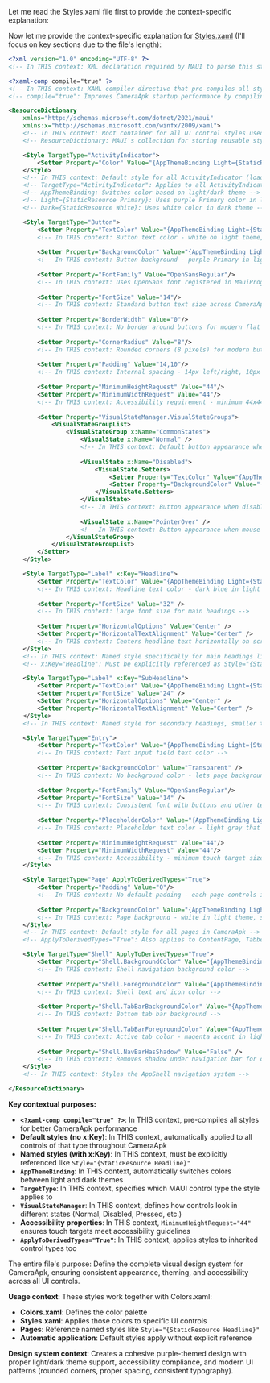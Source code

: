 Let me read the Styles.xaml file first to provide the context-specific explanation:

Now let me provide the context-specific explanation for [Styles.xaml](cci:7://file:///c:/Users/Parth/Desktop/2025/Personl/MAUIAPP/CameraApk/Resources/Styles/Styles.xaml:0:0-0:0) (I'll focus on key sections due to the file's length):

````xml
<?xml version="1.0" encoding="UTF-8" ?>
<!-- In THIS context: XML declaration required by MAUI to parse this style resource file -->

<?xaml-comp compile="true" ?>
<!-- In THIS context: XAML compiler directive that pre-compiles all styles at build time -->
<!-- compile="true": Improves CameraApk startup performance by compiling styles during build -->

<ResourceDictionary 
    xmlns="http://schemas.microsoft.com/dotnet/2021/maui"
    xmlns:x="http://schemas.microsoft.com/winfx/2009/xaml">
    <!-- In THIS context: Root container for all UI control styles used across CameraApk -->
    <!-- ResourceDictionary: MAUI's collection for storing reusable style definitions -->

    <Style TargetType="ActivityIndicator">
        <Setter Property="Color" Value="{AppThemeBinding Light={StaticResource Primary}, Dark={StaticResource White}}" />
    </Style>
    <!-- In THIS context: Default style for all ActivityIndicator (loading spinner) controls -->
    <!-- TargetType="ActivityIndicator": Applies to all ActivityIndicator controls automatically -->
    <!-- AppThemeBinding: Switches color based on light/dark theme -->
    <!-- Light={StaticResource Primary}: Uses purple Primary color in light theme -->
    <!-- Dark={StaticResource White}: Uses white color in dark theme -->

    <Style TargetType="Button">
        <Setter Property="TextColor" Value="{AppThemeBinding Light={StaticResource White}, Dark={StaticResource PrimaryDarkText}}" />
        <!-- In THIS context: Button text color - white on light theme, dark text on dark theme -->
        
        <Setter Property="BackgroundColor" Value="{AppThemeBinding Light={StaticResource Primary}, Dark={StaticResource PrimaryDark}}" />
        <!-- In THIS context: Button background - purple Primary in light, lighter purple in dark -->
        
        <Setter Property="FontFamily" Value="OpenSansRegular"/>
        <!-- In THIS context: Uses OpenSans font registered in MauiProgram.cs -->
        
        <Setter Property="FontSize" Value="14"/>
        <!-- In THIS context: Standard button text size across CameraApk -->
        
        <Setter Property="BorderWidth" Value="0"/>
        <!-- In THIS context: No border around buttons for modern flat design -->
        
        <Setter Property="CornerRadius" Value="8"/>
        <!-- In THIS context: Rounded corners (8 pixels) for modern button appearance -->
        
        <Setter Property="Padding" Value="14,10"/>
        <!-- In THIS context: Internal spacing - 14px left/right, 10px top/bottom -->
        
        <Setter Property="MinimumHeightRequest" Value="44"/>
        <Setter Property="MinimumWidthRequest" Value="44"/>
        <!-- In THIS context: Accessibility requirement - minimum 44x44 touch target size -->
        
        <Setter Property="VisualStateManager.VisualStateGroups">
            <VisualStateGroupList>
                <VisualStateGroup x:Name="CommonStates">
                    <VisualState x:Name="Normal" />
                    <!-- In THIS context: Default button appearance when enabled and not pressed -->
                    
                    <VisualState x:Name="Disabled">
                        <VisualState.Setters>
                            <Setter Property="TextColor" Value="{AppThemeBinding Light={StaticResource Gray950}, Dark={StaticResource Gray200}}" />
                            <Setter Property="BackgroundColor" Value="{AppThemeBinding Light={StaticResource Gray200}, Dark={StaticResource Gray600}}" />
                        </VisualState.Setters>
                    </VisualState>
                    <!-- In THIS context: Button appearance when disabled (grayed out) -->
                    
                    <VisualState x:Name="PointerOver" />
                    <!-- In THIS context: Button appearance when mouse hovers (desktop/web) -->
                </VisualStateGroup>
            </VisualStateGroupList>
        </Setter>
    </Style>

    <Style TargetType="Label" x:Key="Headline">
        <Setter Property="TextColor" Value="{AppThemeBinding Light={StaticResource MidnightBlue}, Dark={StaticResource White}}" />
        <!-- In THIS context: Headline text color - dark blue in light theme, white in dark -->
        
        <Setter Property="FontSize" Value="32" />
        <!-- In THIS context: Large font size for main headings -->
        
        <Setter Property="HorizontalOptions" Value="Center" />
        <Setter Property="HorizontalTextAlignment" Value="Center" />
        <!-- In THIS context: Centers headline text horizontally on screen -->
    </Style>
    <!-- In THIS context: Named style specifically for main headings like "Hello, World!" -->
    <!-- x:Key="Headline": Must be explicitly referenced as Style="{StaticResource Headline}" -->

    <Style TargetType="Label" x:Key="SubHeadline">
        <Setter Property="TextColor" Value="{AppThemeBinding Light={StaticResource MidnightBlue}, Dark={StaticResource White}}" />
        <Setter Property="FontSize" Value="24" />
        <Setter Property="HorizontalOptions" Value="Center" />
        <Setter Property="HorizontalTextAlignment" Value="Center" />
    </Style>
    <!-- In THIS context: Named style for secondary headings, smaller than Headline -->

    <Style TargetType="Entry">
        <Setter Property="TextColor" Value="{AppThemeBinding Light={StaticResource Black}, Dark={StaticResource White}}" />
        <!-- In THIS context: Text input field text color -->
        
        <Setter Property="BackgroundColor" Value="Transparent" />
        <!-- In THIS context: No background color - lets page background show through -->
        
        <Setter Property="FontFamily" Value="OpenSansRegular"/>
        <Setter Property="FontSize" Value="14" />
        <!-- In THIS context: Consistent font with buttons and other text -->
        
        <Setter Property="PlaceholderColor" Value="{AppThemeBinding Light={StaticResource Gray200}, Dark={StaticResource Gray500}}" />
        <!-- In THIS context: Placeholder text color - light gray that's readable but subtle -->
        
        <Setter Property="MinimumHeightRequest" Value="44"/>
        <Setter Property="MinimumWidthRequest" Value="44"/>
        <!-- In THIS context: Accessibility - minimum touch target size for text input -->
    </Style>

    <Style TargetType="Page" ApplyToDerivedTypes="True">
        <Setter Property="Padding" Value="0"/>
        <!-- In THIS context: No default padding - each page controls its own spacing -->
        
        <Setter Property="BackgroundColor" Value="{AppThemeBinding Light={StaticResource White}, Dark={StaticResource OffBlack}}" />
        <!-- In THIS context: Page background - white in light theme, soft black in dark theme -->
    </Style>
    <!-- In THIS context: Default style for all pages in CameraApk -->
    <!-- ApplyToDerivedTypes="True": Also applies to ContentPage, TabbedPage, etc. -->

    <Style TargetType="Shell" ApplyToDerivedTypes="True">
        <Setter Property="Shell.BackgroundColor" Value="{AppThemeBinding Light={StaticResource White}, Dark={StaticResource OffBlack}}" />
        <!-- In THIS context: Shell navigation background color -->
        
        <Setter Property="Shell.ForegroundColor" Value="{AppThemeBinding Light={StaticResource Black}, Dark={StaticResource SecondaryDarkText}}" />
        <!-- In THIS context: Shell text and icon color -->
        
        <Setter Property="Shell.TabBarBackgroundColor" Value="{AppThemeBinding Light={StaticResource White}, Dark={StaticResource Black}}" />
        <!-- In THIS context: Bottom tab bar background -->
        
        <Setter Property="Shell.TabBarForegroundColor" Value="{AppThemeBinding Light={StaticResource Magenta}, Dark={StaticResource White}}" />
        <!-- In THIS context: Active tab color - magenta accent in light theme -->
        
        <Setter Property="Shell.NavBarHasShadow" Value="False" />
        <!-- In THIS context: Removes shadow under navigation bar for clean modern look -->
    </Style>
    <!-- In THIS context: Styles the AppShell navigation system -->

</ResourceDictionary>
````

**Key contextual purposes:**

* **`<?xaml-comp compile="true" ?>`**: In THIS context, pre-compiles all styles for better CameraApk performance
* **Default styles (no x:Key)**: In THIS context, automatically applied to all controls of that type throughout CameraApk
* **Named styles (with x:Key)**: In THIS context, must be explicitly referenced like `Style="{StaticResource Headline}"`
* **`AppThemeBinding`**: In THIS context, automatically switches colors between light and dark themes
* **`TargetType`**: In THIS context, specifies which MAUI control type the style applies to
* **`VisualStateManager`**: In THIS context, defines how controls look in different states (Normal, Disabled, Pressed, etc.)
* **Accessibility properties**: In THIS context, `MinimumHeightRequest="44"` ensures touch targets meet accessibility guidelines
* **`ApplyToDerivedTypes="True"`**: In THIS context, applies styles to inherited control types too

The entire file's purpose: Define the complete visual design system for CameraApk, ensuring consistent appearance, theming, and accessibility across all UI controls.

**Usage context**: These styles work together with Colors.xaml:

* **Colors.xaml**: Defines the color palette
* **Styles.xaml**: Applies those colors to specific UI controls
* **Pages**: Reference named styles like `Style="{StaticResource Headline}"`
* **Automatic application**: Default styles apply without explicit reference

**Design system context**: Creates a cohesive purple-themed design with proper light/dark theme support, accessibility compliance, and modern UI patterns (rounded corners, proper spacing, consistent typography).
